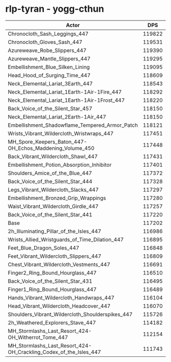 # rlp-tyran - yogg-cthun
| Actor | DPS | Increase |
|---|:---:|:---:|
|Chronocloth_Sash_Leggings_447|119822|2.24%|
|Chronocloth_Gloves_Sash_447|119531|1.99%|
|Azureweave_Robe_Slippers_447|119390|1.87%|
|Azureweave_Mantle_Slippers_447|119295|1.79%|
|Embellishment_Blue_Silken_Lining|119095|1.62%|
|Head_Hood_of_Surging_Time_447|118609|1.20%|
|Neck_Elemental_Lariat_3Earth_447|118543|1.14%|
|Neck_Elemental_Lariat_1Earth-1Air-1Fire_447|118292|0.93%|
|Neck_Elemental_Lariat_1Earth-1Air-1Frost_447|118220|0.87%|
|Back_Voice_of_the_Silent_Star_457|118150|0.81%|
|Neck_Elemental_Lariat_2Earth-1Air_447|118150|0.81%|
|Embellishment_Shadowflame_Tempered_Armor_Patch|118121|0.78%|
|Wrists_Vibrant_Wildercloth_Wristwraps_447|117451|0.21%|
|MH_Spore_Keepers_Baton_447-OH_Echos_Maddening_Volume_450|117448|0.21%|
|Back_Vibrant_Wildercloth_Shawl_447|117431|0.20%|
|Embellishment_Potion_Absorption_Inhibitor|117401|0.17%|
|Shoulders_Amice_of_the_Blue_447|117372|0.15%|
|Back_Voice_of_the_Silent_Star_444|117328|0.11%|
|Legs_Vibrant_Wildercloth_Slacks_447|117297|0.08%|
|Embellishment_Bronzed_Grip_Wrappings|117280|0.07%|
|Waist_Vibrant_Wildercloth_Girdle_447|117257|0.05%|
|Back_Voice_of_the_Silent_Star_441|117220|0.02%|
|Base|117202|0.00%|
|2h_Illuminating_Pillar_of_the_Isles_447|116986|-0.18%|
|Wrists_Allied_Wristguards_of_Time_Dilation_447|116895|-0.26%|
|Feet_Blue_Dragon_Soles_447|116848|-0.30%|
|Feet_Vibrant_Wildercloth_Slippers_447|116809|-0.34%|
|Chest_Vibrant_Wildercloth_Vestments_447|116691|-0.44%|
|Finger2_Ring_Bound_Hourglass_447|116510|-0.59%|
|Back_Voice_of_the_Silent_Star_431|116495|-0.60%|
|Finger1_Ring_Bound_Hourglass_447|116489|-0.61%|
|Hands_Vibrant_Wildercloth_Handwraps_447|116104|-0.94%|
|Head_Vibrant_Wildercloth_Headcover_447|116070|-0.97%|
|Shoulders_Vibrant_Wildercloth_Shoulderspikes_447|115726|-1.26%|
|2h_Weathered_Explorers_Stave_447|114182|-2.58%|
|MH_Stormlashs_Last_Resort_424-OH_Witherrot_Tome_447|112154|-4.31%|
|MH_Stormlashs_Last_Resort_424-OH_Crackling_Codex_of_the_Isles_447|111743|-4.66%|
